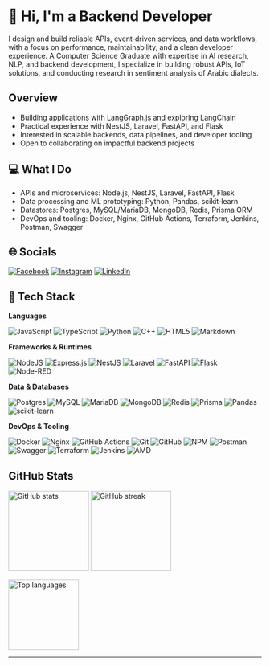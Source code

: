 # 👋 Hi, I'm a Backend Developer

I design and build reliable APIs, event‑driven services, and data workflows, with a focus on performance, maintainability, and a clean developer experience. A Computer Science Graduate with expertise in AI research, NLP, and backend development, I specialize in building robust APIs, IoT solutions, and conducting research in sentiment analysis of Arabic dialects.

## Overview

- Building applications with LangGraph.js and exploring LangChain
- Practical experience with NestJS, Laravel, FastAPI, and Flask
- Interested in scalable backends, data pipelines, and developer tooling
- Open to collaborating on impactful backend projects

## 💻 What I Do

- APIs and microservices: Node.js, NestJS, Laravel, FastAPI, Flask
- Data processing and ML prototyping: Python, Pandas, scikit‑learn
- Datastores: Postgres, MySQL/MariaDB, MongoDB, Redis, Prisma ORM
- DevOps and tooling: Docker, Nginx, GitHub Actions, Terraform, Jenkins, Postman, Swagger

## 🌐 Socials

[![Facebook](https://img.shields.io/badge/Facebook-%231877F2.svg?logo=Facebook&logoColor=white)](https://facebook.com/a.habberrih)
[![Instagram](https://img.shields.io/badge/Instagram-%23E4405F.svg?logo=Instagram&logoColor=white)](https://instagram.com/a.habberrih)
[![LinkedIn](https://img.shields.io/badge/LinkedIn-%230077B5.svg?logo=linkedin&logoColor=white)](https://linkedin.com/in/habberrih)

## 🧰 Tech Stack

**Languages**

![JavaScript](https://img.shields.io/badge/javascript-%23323330.svg?style=for-the-badge&logo=javascript&logoColor=%23F7DF1E)
![TypeScript](https://img.shields.io/badge/typescript-%23007ACC.svg?style=for-the-badge&logo=typescript&logoColor=white)
![Python](https://img.shields.io/badge/python-3670A0?style=for-the-badge&logo=python&logoColor=ffdd54)
![C++](https://img.shields.io/badge/c++-%2300599C.svg?style=for-the-badge&logo=c%2B%2B&logoColor=white)
![HTML5](https://img.shields.io/badge/html5-%23E34F26.svg?style=for-the-badge&logo=html5&logoColor=white)
![Markdown](https://img.shields.io/badge/markdown-%23000000.svg?style=for-the-badge&logo=markdown&logoColor=white)

**Frameworks & Runtimes**

![NodeJS](https://img.shields.io/badge/node.js-6DA55F?style=for-the-badge&logo=node.js&logoColor=white)
![Express.js](https://img.shields.io/badge/express.js-%23404d59.svg?style=for-the-badge&logo=express&logoColor=%2361DAFB)
![NestJS](https://img.shields.io/badge/nestjs-%23E0234E.svg?style=for-the-badge&logo=nestjs&logoColor=white)
![Laravel](https://img.shields.io/badge/laravel-%23FF2D20.svg?style=for-the-badge&logo=laravel&logoColor=white)
![FastAPI](https://img.shields.io/badge/FastAPI-005571?style=for-the-badge&logo=fastapi)
![Flask](https://img.shields.io/badge/flask-%23000.svg?style=for-the-badge&logo=flask&logoColor=white)
![Node-RED](https://img.shields.io/badge/Node--RED-%238F0000.svg?style=for-the-badge&logo=node-red&logoColor=white)

**Data & Databases**

![Postgres](https://img.shields.io/badge/postgres-%23316192.svg?style=for-the-badge&logo=postgresql&logoColor=white)
![MySQL](https://img.shields.io/badge/mysql-4479A1.svg?style=for-the-badge&logo=mysql&logoColor=white)
![MariaDB](https://img.shields.io/badge/MariaDB-003545?style=for-the-badge&logo=mariadb&logoColor=white)
![MongoDB](https://img.shields.io/badge/MongoDB-%234ea94b.svg?style=for-the-badge&logo=mongodb&logoColor=white)
![Redis](https://img.shields.io/badge/redis-%23DD0031.svg?style=for-the-badge&logo=redis&logoColor=white)
![Prisma](https://img.shields.io/badge/Prisma-3982CE?style=for-the-badge&logo=Prisma&logoColor=white)
![Pandas](https://img.shields.io/badge/pandas-%23150458.svg?style=for-the-badge&logo=pandas&logoColor=white)
![scikit-learn](https://img.shields.io/badge/scikit--learn-%23F7931E.svg?style=for-the-badge&logo=scikit-learn&logoColor=white)

**DevOps & Tooling**

![Docker](https://img.shields.io/badge/docker-%230db7ed.svg?style=for-the-badge&logo=docker&logoColor=white)
![Nginx](https://img.shields.io/badge/nginx-%23009639.svg?style=for-the-badge&logo=nginx&logoColor=white)
![GitHub Actions](https://img.shields.io/badge/github%20actions-%232671E5.svg?style=for-the-badge&logo=githubactions&logoColor=white)
![Git](https://img.shields.io/badge/git-%23F05033.svg?style=for-the-badge&logo=git&logoColor=white)
![GitHub](https://img.shields.io/badge/github-%23121011.svg?style=for-the-badge&logo=github&logoColor=white)
![NPM](https://img.shields.io/badge/NPM-%23CB3837.svg?style=for-the-badge&logo=npm&logoColor=white)
![Postman](https://img.shields.io/badge/Postman-FF6C37?style=for-the-badge&logo=postman&logoColor=white)
![Swagger](https://img.shields.io/badge/-Swagger-%23Clojure?style=for-the-badge&logo=swagger&logoColor=white)
![Terraform](https://img.shields.io/badge/terraform-%235835CC.svg?style=for-the-badge&logo=terraform&logoColor=white)
![Jenkins](https://img.shields.io/badge/jenkins-%232C5263.svg?style=for-the-badge&logo=jenkins&logoColor=white)
![AMD](https://img.shields.io/badge/AMD-%23000000.svg?style=for-the-badge&logo=amd&logoColor=white)

## GitHub Stats

<p align="left">
  <img src="https://github-readme-stats.vercel.app/api?username=habberrih&show_icons=true&rank_icon=github&hide_border=true&theme=transparent" height="160" alt="GitHub stats" />
  <img src="https://nirzak-streak-stats.vercel.app/?user=habberrih&hide_border=true&theme=dark" height="160" alt="GitHub streak" />
</p>
<p align="left">
  <img src="https://github-readme-stats.vercel.app/api/top-langs/?username=habberrih&layout=compact&hide_border=true&theme=transparent" height="140" alt="Top languages" />
</p>

---

<!-- You can edit any section above to highlight featured projects, talks, or articles. -->

